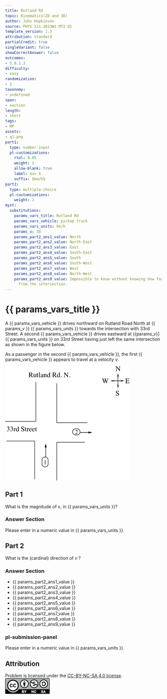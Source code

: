 ```yaml
---
title: Rutland Rd
topic: Kinematics(2D and 3D)
author: John Hopkinson
source: PHYS 111 2013W1 MT2 Q1
template_version: 1.3
attribution: standard
partialCredit: true
singleVariant: false
showCorrectAnswer: false
outcomes:
- 5.8.1.3
difficulty:
- easy
randomization:
- 2
taxonomy:
- undefined
span:
- section
length:
- short
tags:
- MP
assets:
- q1.png
part1:
  type: number-input
  pl-customizations:
    rtol: 0.05
    weight: 1
    allow-blank: true
    label: $v= $
    suffix: $km/h$
part2:
  type: multiple-choice
  pl-customizations:
    weight: 1
myst:
  substitutions:
    params_vars_title: Rutland Rd
    params_vars_vehicle: pickup truck
    params_vars_units: km/h
    params_v: 38
    params_part2_ans1_value: North
    params_part2_ans2_value: North-East
    params_part2_ans3_value: East
    params_part2_ans4_value: South-East
    params_part2_ans5_value: South
    params_part2_ans6_value: South-West
    params_part2_ans7_value: West
    params_part2_ans8_value: North-West
    params_part2_ans9_value: Impossible to know without knowing how far each car is
      from the intersection.
---
```

# {{ params_vars_title }}
A {{ params_vars_vehicle }} drives northward on Rutland Road North at {{ params_v }} {{ params_vars_units }} towards the intersection with 33rd Street.
A second {{ params_vars_vehicle }} drives eastward at {{params_v}} {{ params_vars_units }} on 33rd Street having just left the same intersection as shown in the figure below.

As a passenger in the second {{ params_vars_vehicle }}, the first {{ params_vars_vehicle }} appears to travel at a velocity $v$.

<img src="q1.png" width = 400px>

## Part 1

What is the magnitude of $v$, in {{ params_vars_units }}?

### Answer Section

Please enter in a numeric value in {{ params_vars_units }}.

## Part 2

What is the (cardinal) direction of $v$ ?

### Answer Section

- {{ params_part2_ans1_value }}
- {{ params_part2_ans2_value }}
- {{ params_part2_ans3_value }}
- {{ params_part2_ans4_value }}
- {{ params_part2_ans5_value }}
- {{ params_part2_ans6_value }}
- {{ params_part2_ans7_value }}
- {{ params_part2_ans8_value }}
- {{ params_part2_ans9_value }}

### pl-submission-panel

Please enter in a numeric value in {{ params_vars_units }}.

## Attribution

Problem is licensed under the [CC-BY-NC-SA 4.0 license](https://creativecommons.org/licenses/by-nc-sa/4.0/).<br> ![The Creative Commons 4.0 license requiring attribution-BY, non-commercial-NC, and share-alike-SA license.](https://raw.githubusercontent.com/firasm/bits/master/by-nc-sa.png)